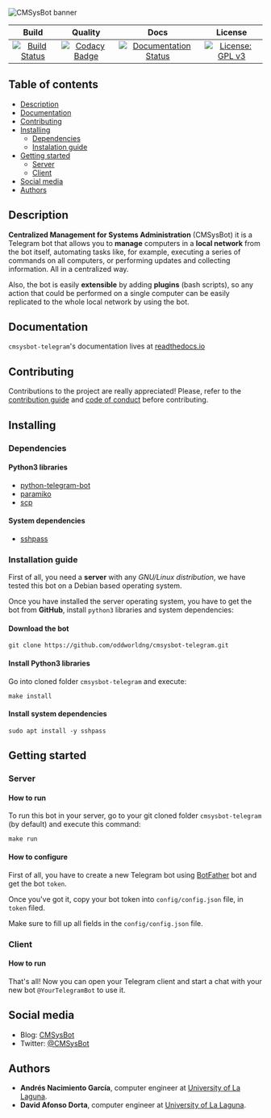 ![CMSysBot banner](https://i.imgur.com/7Wr1jcj.jpg)

| Build | Quality | Docs | License |
|:-------------------------------------------------------------------------------------------------------------------------------------------:|:-----------------------------------------------------------------------------------------------------------------------------------------------------------------------------------------------------------------------------------------------------------------------:|:---------------------------------------------------------------------------------------------------------------------------------------------------------------------:|:---------------------------------------------------------------------------------------------------------------:|
| [![Build Status](https://travis-ci.org/oddworldng/cmsysbot-telegram.svg?branch=master)](https://travis-ci.org/oddworldng/cmsysbot-telegram) | [![Codacy Badge](https://api.codacy.com/project/badge/Grade/84f263db2a964e39a24a352772e9c8aa)](https://app.codacy.com/app/Dibad/cmsysbot-telegram?utm_source=github.com&utm_medium=referral&utm_content=oddworldng/cmsysbot-telegram&utm_campaign=Badge_Grade_Settings) | [![Documentation Status](https://readthedocs.org/projects/cmsysbot-telegram/badge/?version=latest)](https://cmsysbot-telegram.readthedocs.io/en/latest/?badge=latest) | [![License: GPL v3](https://img.shields.io/badge/License-GPLv3-blue.svg)](https://www.gnu.org/licenses/gpl-3.0) |

## Table of contents
* [Description](#description)
* [Documentation](#documentation)
* [Contributing](#contributing)
* [Installing](#installing)
  * [Dependencies](#dependencies)
  * [Instalation guide](#installation-guide)
* [Getting started](#getting-started)
  * [Server](#server)
  * [Client](#client)
* [Social media](#social-media)
* [Authors](#authors)

## Description

__Centralized Management for Systems Administration__ (CMSysBot) it is a Telegram bot that allows you to __manage__ computers in a __local network__ from the bot itself, automating tasks like, for example, executing a series of commands on all computers, or performing updates and collecting information. All in a centralized way.

Also, the bot is easily __extensible__ by adding __plugins__ (bash scripts), so any action that could be performed on a single computer can be easily replicated to the whole local network by using the bot.

## Documentation

`cmsysbot-telegram`'s documentation lives at [readthedocs.io](https://cmsysbot-telegram.readthedocs.io)

## Contributing

Contributions to the project are really appreciated! Please, refer to the [contribution guide](https://github.com/oddworldng/cmsysbot-telegram/blob/master/CONTRIBUTING.md) and [code of conduct](https://github.com/oddworldng/cmsysbot-telegram/blob/master/CONTRIBUTING.md) before contributing.

## Installing

### Dependencies

#### Python3 libraries

* [python-telegram-bot](https://pypi.org/project/python-telegram-bot/)
* [paramiko](https://pypi.org/project/paramiko/)
* [scp](https://pypi.org/project/scp/)

#### System dependencies

* [sshpass](https://linux.die.net/man/1/sshpass)

### Installation guide

First of all, you need a __server__ with any _GNU/Linux distribution_, we have tested this bot on a Debian based operating system.

Once you have installed the server operating system, you have to get the bot from __GitHub__, install `python3` libraries and system dependencies:

#### Download the bot

```console
git clone https://github.com/oddworldng/cmsysbot-telegram.git
```

#### Install Python3 libraries

Go into cloned folder `cmsysbot-telegram` and execute:

```console
make install
```

#### Install system dependencies

```console
sudo apt install -y sshpass
```

## Getting started

### Server

#### How to run

To run this bot in your server, go to your git cloned folder `cmsysbot-telegram` (by default) and execute this command:

```console
make run
```

#### How to configure

First of all, you have to create a new Telegram bot using [BotFather](https://telegram.me/BotFather) bot and get the bot `token`.

Once you've got it, copy your bot token into `config/config.json` file, in `token` filed.

Make sure to fill up all fields in the `config/config.json` file.

### Client

#### How to run

That's all! Now you can open your Telegram client and start a chat with your new bot `@YourTelegramBot` to use it.

## Social media

* Blog: [CMSysBot](https://cmsysbot.wordpress.com/)
* Twitter: [@CMSysBot](https://twitter.com/cmsysbot)

## Authors

* **Andrés Nacimiento García**, computer engineer at [University of La Laguna](https://ull.es/).
* **David Afonso Dorta**, computer engineer at [University of La Laguna](https://ull.es/).
